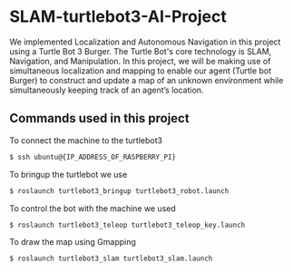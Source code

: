 # SLAM-turtlebot3-AI-Project
We implemented Localization and Autonomous Navigation in this project using a Turtle Bot 3 Burger. The Turtle Bot's core technology is SLAM, Navigation, and Manipulation. In this project, we will be making use of simultaneous localization and mapping to enable our agent (Turtle bot Burger) to construct and update a map of an unknown environment while simultaneously keeping track of an agent’s location.

## Commands used in this project
To connect the machine to the turtlebot3 
```sh
$ ssh ubuntu@{IP_ADDRESS_OF_RASPBERRY_PI}
```

To bringup the turtlebot we use
```sh
$ roslaunch turtlebot3_bringup turtlebot3_robot.launch
```

To control the bot with the machine we used 
```sh
$ roslaunch turtlebot3_teleop turtlebot3_teleop_key.launch
```

To draw the map using Gmapping 
```sh
$ roslaunch turtlebot3_slam turtlebot3_slam.launch
```
